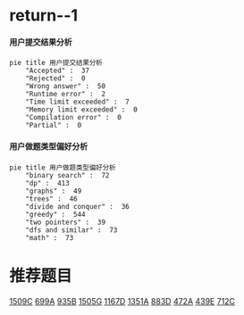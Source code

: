 # return--1

<!-- tabs:start -->



#### **用户提交结果分析**

```mermaid
pie title 用户提交结果分析
    "Accepted" :  37
    "Rejected" :  0
    "Wrong answer" :  50
    "Runtime error" :  2
    "Time limit exceeded" :  7
    "Memory limit exceeded" :  0
    "Compilation error" :  0
    "Partial" :  0
```

#### **用户做题类型偏好分析**

```mermaid
pie title 用户做题类型偏好分析
    "binary search" :  72
    "dp" :  413
    "graphs" :  49
    "trees" :  46
    "divide and conquer" :  36
    "greedy" :  544
    "two pointers" :  39
    "dfs and similar" :  73
    "math" :  73
```



<!-- tabs:end -->
# 推荐题目
[1509C](https://codeforces.com/contest/1509/problem/C)
[699A](https://codeforces.com/contest/699/problem/A)
[935B](https://codeforces.com/contest/935/problem/B)
[1505G](https://codeforces.com/contest/1505/problem/G)
[1167D](https://codeforces.com/contest/1167/problem/D)
[1351A](https://codeforces.com/contest/1351/problem/A)
[883D](https://codeforces.com/contest/883/problem/D)
[472A](https://codeforces.com/contest/472/problem/A)
[439E](https://codeforces.com/contest/439/problem/E)
[712C](https://codeforces.com/contest/712/problem/C)
